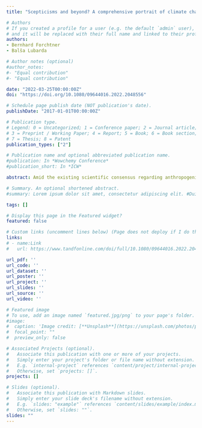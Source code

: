 ```yaml
---
title: "Scepticisms and beyond? A comprehensive portrait of climate change communication by the far right in the European Parliament"

# Authors
# If you created a profile for a user (e.g. the default `admin` user), write the username (folder name) here 
# and it will be replaced with their full name and linked to their profile.
authors:
- Bernhard Forchtner
- Balša Lubarda

# Author notes (optional)
#author_notes:
#- "Equal contribution"
#- "Equal contribution"

date: "2022-03-25T00:00:00Z"
doi: "https://doi.org/10.1080/09644016.2022.2048556"

# Schedule page publish date (NOT publication's date).
publishDate: "2017-01-01T00:00:00Z"

# Publication type.
# Legend: 0 = Uncategorized; 1 = Conference paper; 2 = Journal article;
# 3 = Preprint / Working Paper; 4 = Report; 5 = Book; 6 = Book section;
# 7 = Thesis; 8 = Patent
publication_types: ["2"]

# Publication name and optional abbreviated publication name.
#publication: In *Wowchemy Conference*
#publication_short: In *ICW*

abstract: Amid the existing scientific consensus regarding anthropogenic climate change (ACC), research on political ideologies and climate change indicates varying degrees of scepticism amongst conservatives and, especially, the far right, the latter ranging from the anti-liberal radical right to the anti-democratic extreme right. We contribute to this emerging literature by drawing a comprehensive portrait of far-right articulations of climate change to date through an analysis of contributions to plenary debates and explanations of vote delivered by far-right Members of the European Parliament (parliamentary terms 6–8, 2004–19). We illustrate the need for a differentiated understanding of far-right climate-change communication, as most arguments are sceptical not towards the existence of ACC, but the ways in which it is addressed. Furthermore, our analysis indicates that extreme-right actors are slightly more ‘climate-friendly’ than radical-right ones. Therefore, this article contributes to our knowledge of and analytical framework for examining far-right climate-change communication.

# Summary. An optional shortened abstract.
#summary: Lorem ipsum dolor sit amet, consectetur adipiscing elit. #Duis posuere tellus ac convallis placerat. Proin tincidunt magna sed #ex sollicitudin condimentum.

tags: []

# Display this page in the Featured widget?
featured: false

# Custom links (uncomment lines below) (Page does not deploy if I do this)
links:
# - name:Link
#   url: https://www.tandfonline.com/doi/full/10.1080/09644016.2022.2048556

url_pdf: ''
url_code: ''
url_dataset: ''
url_poster: ''
url_project: ''
url_slides: ''
url_source: ''
url_video: ''

# Featured image
# To use, add an image named `featured.jpg/png` to your page's folder. 
#image:
#  caption: 'Image credit: [**Unsplash**](https://unsplash.com/photos/pLCdAaMFLTE)'
#  focal_point: ""
#  preview_only: false

# Associated Projects (optional).
#   Associate this publication with one or more of your projects.
#   Simply enter your project's folder or file name without extension.
#   E.g. `internal-project` references `content/project/internal-project/index.md`.
#   Otherwise, set `projects: []`.
projects: []

# Slides (optional).
#   Associate this publication with Markdown slides.
#   Simply enter your slide deck's filename without extension.
#   E.g. `slides: "example"` references `content/slides/example/index.md`.
#   Otherwise, set `slides: ""`.
slides: ""
---
```



